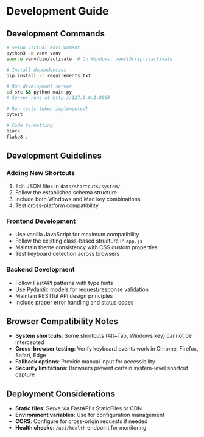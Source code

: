 # Development Guide

## Development Commands

```bash
# Setup virtual environment
python3 -m venv venv
source venv/bin/activate  # On Windows: venv\Scripts\activate

# Install dependencies
pip install -r requirements.txt

# Run development server
cd src && python main.py
# Server runs at http://127.0.0.1:8000

# Run tests (when implemented)
pytest

# Code formatting
black .
flake8 .
```

## Development Guidelines

### Adding New Shortcuts
1. Edit JSON files in `data/shortcuts/system/`
2. Follow the established schema structure
3. Include both Windows and Mac key combinations
4. Test cross-platform compatibility

### Frontend Development
- Use vanilla JavaScript for maximum compatibility
- Follow the existing class-based structure in `app.js`
- Maintain theme consistency with CSS custom properties
- Test keyboard detection across browsers

### Backend Development
- Follow FastAPI patterns with type hints
- Use Pydantic models for request/response validation
- Maintain RESTful API design principles
- Include proper error handling and status codes

## Browser Compatibility Notes
- **System shortcuts**: Some shortcuts (Alt+Tab, Windows key) cannot be intercepted
- **Cross-browser testing**: Verify keyboard events work in Chrome, Firefox, Safari, Edge
- **Fallback options**: Provide manual input for accessibility
- **Security limitations**: Browsers prevent certain system-level shortcut capture

## Deployment Considerations
- **Static files**: Serve via FastAPI's StaticFiles or CDN
- **Environment variables**: Use for configuration management
- **CORS**: Configure for cross-origin requests if needed
- **Health checks**: `/api/health` endpoint for monitoring